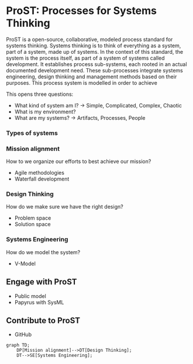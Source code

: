 # ProST: Processes for Systems Thinking

ProST is a open-source, collaborative, modeled process standard for systems thinking.
Systems thinking is to think of everything as a system, part of a system, made up of systems.
In the context of this standard, the system is the process itself, as part of a system of systems called development.
It establishes process sub-systems, each rooted in an actual documented development need.
These sub-processes integrate systems engineering, design thinking and management methods based on their purposes.
This process system is modelled in order to achieve 

This opens three questions:
- What kind of system am I? -> Simple, Complicated, Complex, Chaotic
- What is my environment?
- What are my systems? -> Artifacts, Processes, People

### Types of systems

### Mission alignment
How to we organize our efforts to best achieve our mission?
- Agile methodologies
- Waterfall development

### Design Thinking
How do we make sure we have the right design?
- Problem space
- Solution space

### Systems Engineering
How do we model the system?
- V-Model

## Engage with ProST
- Public model
- Papyrus with SysML

## Contribute to ProST
- GitHub

```mermaid
graph TD;
    DP[Mission alignment]-->DT[Design Thinking];
    DT-->SE[Systems Engineering];
```
